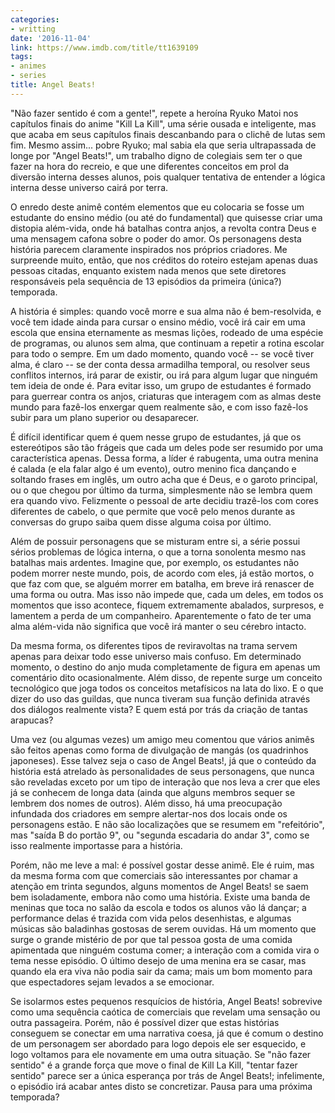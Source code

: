 ```yaml
---
categories:
- writting
date: '2016-11-04'
link: https://www.imdb.com/title/tt1639109
tags:
- animes
- series
title: Angel Beats!
---
```


"Não fazer sentido é com a gente!", repete a heroína Ryuko Matoi nos capítulos finais do anime "Kill La Kill", uma série ousada e inteligente, mas que acaba em seus capítulos finais descanbando para o clichê de lutas sem fim. Mesmo assim... pobre Ryuko; mal sabia ela que seria ultrapassada de longe por "Angel Beats!", um trabalho digno de colegiais sem ter o que fazer na hora do recreio, e que une diferentes conceitos em prol da diversão interna desses alunos, pois qualquer tentativa de entender a lógica interna desse universo cairá por terra.

O enredo deste animê contém elementos que eu colocaria se fosse um estudante do ensino médio (ou até do fundamental) que quisesse criar uma distopia além-vida, onde há batalhas contra anjos, a revolta contra Deus e uma mensagem cafona sobre o poder do amor. Os personagens desta história parecem claramente inspirados nos próprios criadores. Me surpreende muito, então, que nos créditos do roteiro estejam apenas duas pessoas citadas, enquanto existem nada menos que sete diretores responsáveis pela sequência de 13 episódios da primeira (única?) temporada.

A história é simples: quando você morre e sua alma não é bem-resolvida, e você tem idade ainda para cursar o ensino médio, você irá cair em uma escola que ensina eternamente as mesmas lições, rodeado de uma espécie de programas, ou alunos sem alma, que continuam a repetir a rotina escolar para todo o sempre. Em um dado momento, quando você -- se você tiver alma, é claro -- se der conta dessa armadilha temporal, ou resolver seus conflitos internos, irá parar de existir, ou irá para algum lugar que ninguém tem ideia de onde é. Para evitar isso, um grupo de estudantes é formado para guerrear contra os anjos, criaturas que interagem com as almas deste mundo para fazê-los enxergar quem realmente são, e com isso fazê-los subir para um plano superior ou desaparecer.

É difícil identificar quem é quem nesse grupo de estudantes, já que os estereótipos são tão frágeis que cada um deles pode ser resumido por uma característica apenas. Dessa forma, a líder é rabugenta, uma outra menina é calada (e ela falar algo é um evento), outro menino fica dançando e soltando frases em inglês, um outro acha que é Deus, e o garoto principal, ou o que chegou por último da turma, simplesmente não se lembra quem era quando vivo. Felizmente o pessoal de arte decidiu trazê-los com cores diferentes de cabelo, o que permite que você pelo menos durante as conversas do grupo saiba quem disse alguma coisa por último.

Além de possuir personagens que se misturam entre si, a série possui sérios problemas de lógica interna, o que a torna sonolenta mesmo nas batalhas mais ardentes. Imagine que, por exemplo, os estudantes não podem morrer neste mundo, pois, de acordo com eles, já estão mortos, o que faz com que, se alguém morrer em batalha, em breve irá renascer de uma forma ou outra. Mas isso não impede que, cada um deles, em todos os momentos que isso acontece, fiquem extremamente abalados, surpresos, e lamentem a perda de um companheiro. Aparentemente o fato de ter uma alma além-vida não significa que você irá manter o seu cérebro intacto.

Da mesma forma, os diferentes tipos de reviravoltas na trama servem apenas para deixar todo esse universo mais confuso. Em determinado momento, o destino do anjo muda completamente de figura em apenas um comentário dito ocasionalmente. Além disso, de repente surge um conceito tecnológico que joga todos os conceitos metafísicos na lata do lixo. E o que dizer do uso das guildas, que nunca tiveram sua função definida através dos diálogos realmente vista? E quem está por trás da criação de tantas arapucas?

Uma vez (ou algumas vezes) um amigo meu comentou que vários animês são feitos apenas como forma de divulgação de mangás (os quadrinhos japoneses). Esse talvez seja o caso de Angel Beats!, já que o conteúdo da história está atrelado às personalidades de seus personagens, que nunca são reveladas exceto por um tipo de interação que nos leva a crer que eles já se conhecem de longa data (ainda que alguns membros sequer se lembrem dos nomes de outros). Além disso, há uma preocupação infundada dos criadores em sempre alertar-nos dos locais onde os personagens estão. E não são localizações que se resumem em "refeitório", mas "saída B do portão 9", ou "segunda escadaria do andar 3", como se isso realmente importasse para a história.

Porém, não me leve a mal: é possível gostar desse animê. Ele é ruim, mas da mesma forma com que comerciais são interessantes por chamar a atenção em trinta segundos, alguns momentos de Angel Beats! se saem bem isoladamente, embora não como uma história. Existe uma banda de meninas que toca no salão da escola e todos os alunos vão lá dançar; a performance delas é trazida com vida pelos desenhistas, e algumas músicas são baladinhas gostosas de serem ouvidas. Há um momento que surge o grande mistério de por que tal pessoa gosta de uma comida apimentada que ninguém costuma comer; a interação com a comida vira o tema nesse episódio. O último desejo de uma menina era se casar, mas quando ela era viva não podia sair da cama; mais um bom momento para que espectadores sejam levados a se emocionar.

Se isolarmos estes pequenos resquícios de história, Angel Beats! sobrevive como uma sequência caótica de comerciais que revelam uma sensação ou outra passageira. Porém, não é possível dizer que estas histórias conseguem se conectar em uma narrativa coesa, já que é comum o destino de um personagem ser abordado para logo depois ele ser esquecido, e logo voltamos para ele novamente em uma outra situação. Se "não fazer sentido" é a grande força que move o final de Kill La Kill, "tentar fazer sentido" parece ser a única esperança por trás de Angel Beats!; infelimente, o episódio irá acabar antes disto se concretizar. Pausa para uma próxima temporada?

